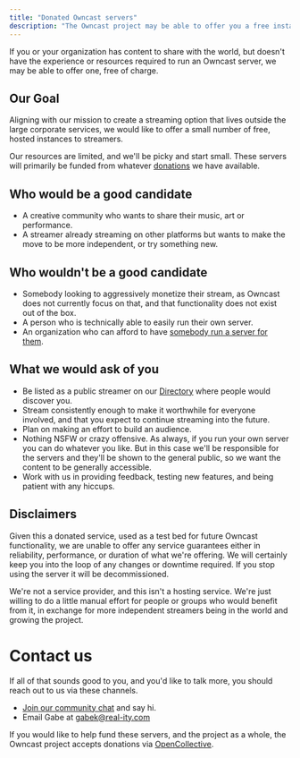 ```yaml
---
title: "Donated Owncast servers"
description: "The Owncast project may be able to offer you a free instance for your stream."
---
```


If you or your organization has content to share with the world, but doesn't have the experience or resources required to run an Owncast server, we may be able to offer one, free of charge.

## Our Goal

Aligning with our mission to create a streaming option that lives outside the large corporate services, we would like to offer a small number of free, hosted instances to streamers.

Our resources are limited, and we'll be picky and start small. These servers will primarily be funded from whatever [donations](https://opencollective.com/owncast) we have available.

## Who would be a good candidate

- A creative community who wants to share their music, art or performance.
- A streamer already streaming on other platforms but wants to make the move to be more independent, or try something new.

## Who wouldn't be a good candidate

- Somebody looking to aggressively monetize their stream, as Owncast does not currently focus on that, and that functionality does not exist out of the box.
- A person who is technically able to easily run their own server.
- An organization who can afford to have [somebody run a server for them](/quickstart/providers/).

## What we would ask of you

- Be listed as a public streamer on our [Directory](https://directory.owncast.online) where people would discover you.
- Stream consistently enough to make it worthwhile for everyone involved, and that you expect to continue streaming into the future.
- Plan on making an effort to build an audience.
- Nothing NSFW or crazy offensive. As always, if you run your own server you can do whatever you like. But in this case we'll be responsible for the servers and they'll be shown to the general public, so we want the content to be generally accessible.
- Work with us in providing feedback, testing new features, and being patient with any hiccups.

## Disclaimers

Given this a donated service, used as a test bed for future Owncast functionality, we are unable to offer any service guarantees either in reliability, performance, or duration of what we're offering. We will certainly keep you into the loop of any changes or downtime required. If you stop using the server it will be decommissioned.

We're not a service provider, and this isn't a hosting service. We're just willing to do a little manual effort for people or groups who would benefit from it, in exchange for more independent streamers being in the world and growing the project.

# Contact us

If all of that sounds good to you, and you'd like to talk more, you should reach out to us via these channels.

- [Join our community chat](https://owncast.rocket.chat/) and say hi.
- Email Gabe at gabek@real-ity.com

If you would like to help fund these servers, and the project as a whole, the Owncast project accepts donations via [OpenCollective](https://opencollective.com/owncast).

